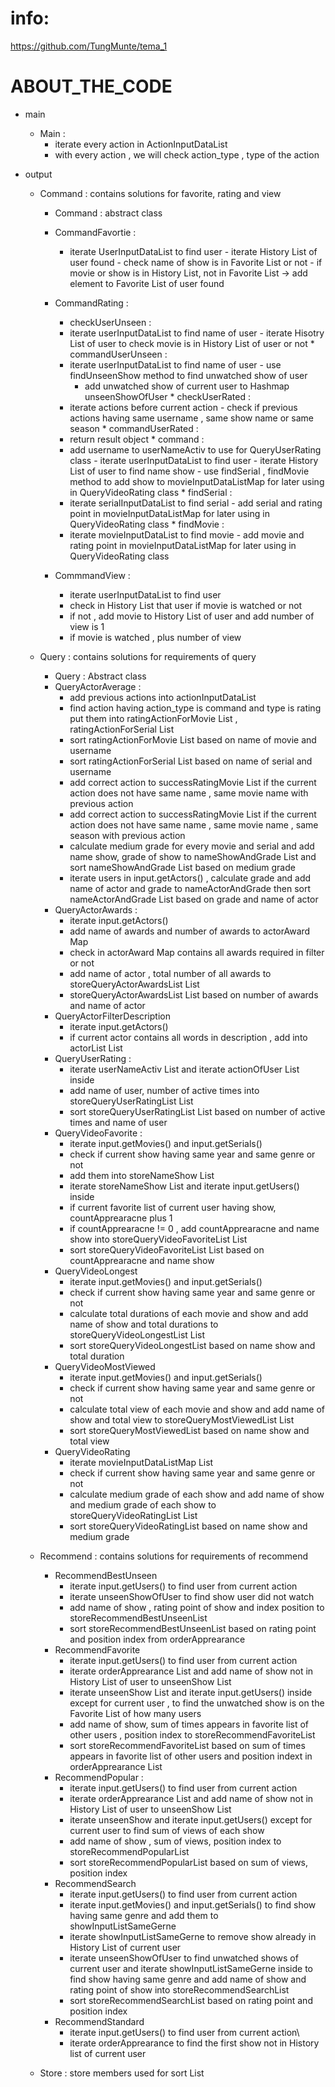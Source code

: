 # info:

https://github.com/TungMunte/tema_1

# ABOUT_THE_CODE

* main
    * Main :
        - iterate every action in ActionInputDataList
        - with every action , we will check action_type , type of the action

* output
    * Command : contains solutions for favorite, rating and view
        * Command : abstract class
        * CommandFavortie :
            - iterate UserInputDataList to find user - iterate History List of user found - check name of show is in
              Favorite List or not - if movie or show is in History List, not in Favorite List -> add element to
              Favorite List of user found
        * CommandRating :
            * checkUserUnseen :

            - iterate userInputDataList to find name of user - iterate Hisotry List of user to check movie is in History
              List of user or not * commandUserUnseen :
            - iterate userInputDataList to find name of user - use findUnseenShow method to find unwatched show of user
                - add unwatched show of current user to Hashmap unseenShowOfUser * checkUserRated :
            - iterate actions before current action - check if previous actions having same username , same show name or
              same season * commandUserRated :
            - return result object * command :
            - add username to userNameActiv to use for QueryUserRating class - iterate userInputDataList to find user -
              iterate History List of user to find name show - use findSerial , findMovie method to add show to
              movieInputDataListMap for later using in QueryVideoRating class * findSerial :
            - iterate serialInputDataList to find serial - add serial and rating point in movieInputDataListMap for
              later using in QueryVideoRating class * findMovie :
            - iterate movieInputDataList to find movie - add movie and rating point in movieInputDataListMap for later
              using in QueryVideoRating class

        * CommmandView :
            - iterate userInputDataList to find user
            - check in History List that user if movie is watched or not
            - if not , add movie to History List of user and add number of view is 1
            - if movie is watched , plus number of view

    * Query : contains solutions for requirements of query
        * Query : Abstract class
        * QueryActorAverage :
            - add previous actions into actionInputDataList
            - find action having action_type is command and type is rating put them into ratingActionForMovie List ,
              ratingActionForSerial List
            - sort ratingActionForMovie List based on name of movie and username
            - sort ratingActionForSerial List based on name of serial and username
            - add correct action to successRatingMovie List if the current action does not have same name , same movie
              name with previous action
            - add correct action to successRatingMovie List if the current action does not have same name , same movie
              name , same season with previous action
            - calculate medium grade for every movie and serial and add name show, grade of show to nameShowAndGrade
              List and sort nameShowAndGrade List based on medium grade
            - iterate users in input.getActors() , calculate grade and add name of actor and grade to nameActorAndGrade
              then sort nameActorAndGrade List based on grade and name of actor
        * QueryActorAwards :
            - iterate input.getActors()
            - add name of awards and number of awards to actorAward Map
            - check in actorAward Map contains all awards required in filter or not
            - add name of actor , total number of all awards to storeQueryActorAwardsList List
            - storeQueryActorAwardsList List based on number of awards and name of actor
        * QueryActorFilterDescription
            - iterate input.getActors()
            - if current actor contains all words in description , add into actorList List
        * QueryUserRating :
            - iterate userNameActiv List and iterate actionOfUser List inside
            - add name of user, number of active times into storeQueryUserRatingList List
            - sort storeQueryUserRatingList List based on number of active times and name of user
        * QueryVideoFavorite :
            - iterate input.getMovies() and input.getSerials()
            - check if current show having same year and same genre or not
            - add them into storeNameShow List
            - iterate storeNameShow List and iterate input.getUsers() inside
            - if current favorite list of current user having show, countApprearacne plus 1
            - if countApprearacne != 0 , add countApprearacne and name show into storeQueryVideoFavoriteList List
            - sort storeQueryVideoFavoriteList List based on countApprearacne and name show
        * QueryVideoLongest
            - iterate input.getMovies() and input.getSerials()
            - check if current show having same year and same genre or not
            - calculate total durations of each movie and show and add name of show and total durations to
              storeQueryVideoLongestList List
            - sort storeQueryVideoLongestList based on name show and total duration
        * QueryVideoMostViewed
            - iterate input.getMovies() and input.getSerials()
            - check if current show having same year and same genre or not
            - calculate total view of each movie and show and add name of show and total view to
              storeQueryMostViewedList List
            - sort storeQueryMostViewedList based on name show and total view
        * QueryVideoRating
            - iterate movieInputDataListMap List
            - check if current show having same year and same genre or not
            - calculate medium grade of each show and add name of show and medium grade of each show to
              storeQueryVideoRatingList List
            - sort storeQueryVideoRatingList based on name show and medium grade

    * Recommend : contains solutions for requirements of recommend
        * RecommendBestUnseen
            - iterate input.getUsers() to find user from current action
            - iterate unseenShowOfUser to find show user did not watch
            - add name of show , rating point of show and index position to storeRecommendBestUnseenList
            - sort storeRecommendBestUnseenList based on rating point and position index from orderApprearance
        * RecommendFavorite
            - iterate input.getUsers() to find user from current action
            - iterate orderApprearance List and add name of show not in History List of user to unseenShow List
            - iterate unseenShow List and iterate input.getUsers() inside except for current user , to find the
              unwatched show is on the Favorite List of how many users
            - add name of show, sum of times appears in favorite list of other users , position index to
              storeRecommendFavoriteList
            - sort storeRecommendFavoriteList based on sum of times appears in favorite list of other users and position
              indext in orderApprearance List
        * RecommendPopular :
            - iterate input.getUsers() to find user from current action
            - iterate orderApprearance List and add name of show not in History List of user to unseenShow List
            - iterate unseenShow and iterate input.getUsers() except for current user to find sum of views of each show
            - add name of show , sum of views, position index to storeRecommendPopularList
            - sort storeRecommendPopularList based on sum of views, position index
        * RecommendSearch
            - iterate input.getUsers() to find user from current action
            - iterate input.getMovies() and input.getSerials() to find show having same genre and add them to
              showInputListSameGerne
            - iterate showInputListSameGerne to remove show already in History List of current user
            - iterate unseenShowOfUser to find unwatched shows of current user and iterate showInputListSameGerne inside
              to find show having same genre and add name of show and rating point of show into storeRecommendSearchList
            - sort storeRecommendSearchList based on rating point and position index
        * RecommendStandard
            - iterate input.getUsers() to find user from current action\
            - iterate orderApprearance to find the first show not in History list of current user

    * Store : store members used for sort List